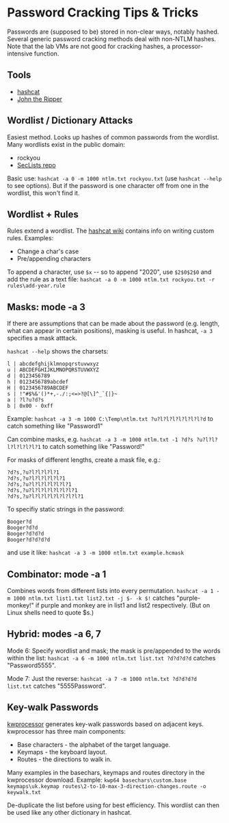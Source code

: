 # Password Cracking Tips & Tricks

Passwords are (supposed to be) stored in non-clear ways, notably hashed. Several generic password cracking methods deal with non-NTLM hashes. Note that the lab VMs are not good for cracking hashes, a processor-intensive function.

## Tools

* [hashcat](https://hashcat.net/hashcat)
* [John the Ripper](https://www.openwall.com/john)


## Wordlist / Dictionary Attacks

Easiest method. Looks up hashes of common passwords from the wordlist. Many wordlists exist in the public domain:

* rockyou
* [SecLists repo](https://github.com/danielmiessler/SecLists/tree/master/Passwords)

Basic use: ```hashcat -a 0 -m 1000 ntlm.txt rockyou.txt``` (use ```hashcat --help``` to see options). But if the password is one character off from one in the wordlist, this won't find it.

## Wordlist + Rules

Rules extend a wordlist. The [hashcat wiki](https://hashcat.net/wiki/doku.php?id=rule_based_attack) contains info on writing custom rules. Examples:

* Change a char's case
* Pre/appending characters

To append a character, use ```$x``` -- so to append "2020", use ```$2$0$2$0``` and add the rule as a text file: ```hashcat -a 0 -m 1000 ntlm.txt rockyou.txt -r rules\add-year.rule```

## Masks: mode -a 3

If there are assumptions that can be made about the password (e.g. length, what can appear in certain positions), masking is useful. In hashcat, ```-a 3``` specifies a mask atttack.

```hashcat --help``` shows the charsets:
```
l | abcdefghijklmnopqrstuvwxyz
u | ABCDEFGHIJKLMNOPQRSTUVWXYZ
d | 0123456789
h | 0123456789abcdef
H | 0123456789ABCDEF
s | !"#$%&'()*+,-./:;<=>?@[\]^_`{|}~
a | ?l?u?d?s
b | 0x00 - 0xff
```

Example: ```hashcat -a 3 -m 1000 C:\Temp\ntlm.txt ?u?l?l?l?l?l?l?l?d``` to catch something like "Password1"

Can combine masks, e.g. ```hashcat -a 3 -m 1000 ntlm.txt -1 ?d?s ?u?l?l?l?l?l?l?l?1``` to catch something like "Password!"

For masks of different lengths, create a mask file, e.g.:
```
?d?s,?u?l?l?l?l?1
?d?s,?u?l?l?l?l?l?1
?d?s,?u?l?l?l?l?l?l?1
?d?s,?u?l?l?l?l?l?l?l?1
?d?s,?u?l?l?l?l?l?l?l?l?1
```

To specifiy static strings in the password: 
```
Booger?d
Booger?d?d
Booger?d?d?d
Booger?d?d?d?d
```

and use it like: ```hashcat -a 3 -m 1000 ntlm.txt example.hcmask```

## Combinator: mode -a 1

Combines words from different lists into every permutation. ```hashcat -a 1 -m 1000 ntlm.txt list1.txt list2.txt -j $- -k $!``` catches "purple-monkey!" if purple and monkey are in list1 and list2 respectively. (But on Linux shells need to quote $s.)

## Hybrid: modes -a 6, 7

Mode 6: Specify wordlist and mask; the mask is pre/appended to the words within the list: ```hashcat -a 6 -m 1000 ntlm.txt list.txt ?d?d?d?d``` catches "Password5555".

Mode 7: Just the reverse: ```hashcat -a 7 -m 1000 ntlm.txt ?d?d?d?d list.txt``` catches "5555Password".

## Key-walk Passwords

[kwprocessor](https://github.com/hashcat/kwprocessor) generates key-walk passwords based on adjacent keys. kwprocessor has three main components:

* Base characters - the alphabet of the target language.
* Keymaps - the keyboard layout.
* Routes - the directions to walk in.

Many examples in the basechars, keymaps and routes directory in the kwprocessor download. Example: ```kwp64 basechars\custom.base keymaps\uk.keymap routes\2-to-10-max-3-direction-changes.route -o keywalk.txt```

De-duplicate the list before using for best efficiency. This wordlist can then be used like any other dictionary in hashcat.

